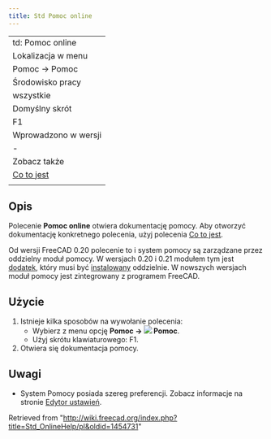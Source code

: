 ```yaml
---
title: Std Pomoc online
---
```

|  |
| --- |
| td: Pomoc online |
| Lokalizacja w menu |
| Pomoc → Pomoc |
| Środowisko pracy |
| wszystkie |
| Domyślny skrót |
| F1 |
| Wprowadzono w wersji |
| - |
| Zobacz także |
| [Co to jest](/Std_WhatsThis/pl "Std WhatsThis/pl") |
|  |

## Opis

Polecenie **Pomoc online** otwiera dokumentację pomocy. Aby otworzyć dokumentację konkretnego polecenia, użyj polecenia [Co to jest](/Std_WhatsThis/pl "Std WhatsThis/pl").

Od wersji FreeCAD 0.20 polecenie to i system pomocy są zarządzane przez oddzielny moduł pomocy. W wersjach 0.20 i 0.21 modułem tym jest [dodatek](https://github.com/FreeCAD/FreeCAD-Help), który musi być [instalowany](/Std_AddonMgr/pl "Std AddonMgr/pl") oddzielnie. W nowszych wersjach moduł pomocy jest zintegrowany z programem FreeCAD.

## Użycie

1. Istnieje kilka sposobów na wywołanie polecenia:
   * Wybierz z menu opcję **Pomoc → ![](/images/Std_OnlineHelp.svg) Pomoc**.
   * Użyj skrótu klawiaturowego: F1.
2. Otwiera się dokumentacja pomocy.

## Uwagi

* System Pomocy posiada szereg preferencji. Zobacz informacje na stronie [Edytor ustawień](/Preferences_Editor/pl#Pomoc "Preferences Editor/pl").

Retrieved from "<http://wiki.freecad.org/index.php?title=Std_OnlineHelp/pl&oldid=1454731>"